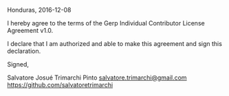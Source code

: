 Honduras, 2016-12-08

I hereby agree to the terms of the Gerp Individual Contributor License Agreement v1.0.

I declare that I am authorized and able to make this agreement and sign this declaration.

Signed,

Salvatore Josué Trimarchi Pinto salvatore.trimarchi@gmail.com https://github.com/salvatoretrimarchi
